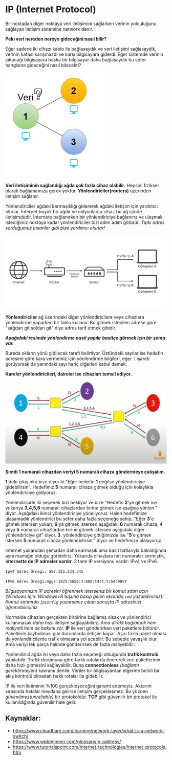# IP (Internet Protocol)

Bir noktadan diğer noktaya veri iletişimini sağlarken verinin yolculuğunu sağlayan iletişim sistemine network denir. 

**Peki veri nereden nereye gideceğini nasıl bilir?**

Eğer sadece iki cihazı kablo ile bağlasaydık ve veri iletişimi sağlasaydık, verinin kafası karışmazdı ve karşı bilgisayara giderdi. Eğer sistemde verinin çıkacağı bilgisayara başka bir bilgisayar daha bağlasaydık bu sefer hangisine gideceğini nasıl bilecekti?

![](https://raw.githubusercontent.com/Kodluyoruz/taskforce/main/basics-for-everyone/IP/figures/hangi_yon.PNG)

**Veri iletişiminin sağlandığı ağda çok fazla cihaz olabilir.** Hepsini fiziksel olarak bağlamamıza gerek yoktur. **Yönlendiriciler(routers)** üzerinden iletişim sağlanır. 

Yönlendiriciler ağdaki karmaşıklığı gidererek ağdaki iletişim için yardımcı olurlar. İnternet büyük bir ağdır ve milyonlarca cihaz bu ağ içinde iletişimdedir. İnternete bağlanırken bir yönlendiriciye bağlanırız ve ulaşmak istediğimiz noktaya kadar yönlendiriciler bizi adım adım götürür. *Tıpkı adres sorduğumuz insanlar gibi bize yardımcı olurlar!*

![internette_iletisim](https://raw.githubusercontent.com/Kodluyoruz/taskforce/main/basics-for-everyone/IP/figures/iletisim.PNG)

**Yönlendiriciler** ağ üzerindeki diğer yönlendiricilere veya cihazlara yönlendirme yaparken bir tablo kullanır. Bu gitmek istenilen adrese göre "sağdan git soldan git" diye adres tarif etmek gibidir.

***Aşağıdaki resimde yönlendirme nasıl yapılır basitçe görmek için bir şema var.***

 Burada okların yönü gidilecek tarafı belirtiyor. Üstündeki sayılar ise hedefin adresine göre kara vermemiz için yönlendirme bilgileri, eğer `!` işareti görüyorsak da yanındaki sayı hariç diğerleri kabul demek. 

**Kareler yönlendiricileri, daireler ise cihazları temsil ediyor.**



![network_router](https://raw.githubusercontent.com/Kodluyoruz/taskforce/main/basics-for-everyone/IP/figures/network_router_mantigi.PNG)



**Şimdi 1 numaralı cihazdan veriyi 5 numaralı cihaza göndermeye çalışalım.** 

**1**'deki çıkış oku bize diyor ki "Eğer hedefin **1** değilse yönlendiriciye gidebilirsin". Hedefimiz **5** numaralı cihaza gitmek olduğu için kolaylıkla yönlendiriciye gidiyoruz. 

Yönlendiricide iki seçenek bizi bekliyor ve bize "Hedefin **2**'ye gitmek ise yukarıya **3,4,5,6** numaralı cihazlardan birine gitmek ise aşağıya yönlen." diyor. Aşağıdaki ikinci yönlendiriciye yöneliyoruz. Halen hedefimize ulaşamadık yönlendirici bu sefer daha fazla seçeneğe sahip. "Eğer **3**'e gitmek istersen yukarı, **6**'ya gitmek istersen aşağıdaki **6** numaralı cihaza, **4** veya **5** numaralı cihazlardan birine gitmek istersen aşağıdaki diğer yönlendiriciye git" diyor. **3.** yönlendiriciye gittiğimizde ise "**5**'e gitmek istersen **5** numaralı cihaza yönlenebilirsin."  diyor ve hedefimize ulaşıyoruz.

İnternet yukarıdaki şemadan daha karmaşık ama basit hatlarıyla bakıldığında aynı mantığın olduğu görebiliriz. Yukarıda cihazlara net numaralar vermiştik, **internette de IP adresler vardır.** 2 tane IP versiyonu vardır: IPv4 ve IPv6. 

`Ipv4 Adres Örneği: 507.125.234.345`

`IPv6 Adres Örneği:4ggr:1925:5656:7:600:t4tt:tc54:98vt `

*Bilgisayarınızın IP adresini öğrenmek isterseniz bir komut satırı açın (Windows için: Windows+R tuşuna basıp gelen ekranda `cmd` yazabilirsiniz). Komut satırında `ipconfig` yazarsanız çıkan sonuçta IP adresinizi öğrenebilirsiniz.*

Normalde cihazları gerçekten birbirine bağlamış olsak ve yönlendirici kullanmasak *daha hızlı* iletişim sağlayabiliriz. *Ama direkt bağlamak hem maliyetli hem de bakımı zor.* **IP** ile veri gönderirken veri paketlere bölünür. Paketlerin kaybolması gibi durumlarda iletişim kopar. Aşırı fazla paket olması da yönlendiricilerde trafik olmasına yol açabilir. Bu sebeple yavaşlık olur. Ama veriyi tek parça halinde gönderirsek de fazla maliyetlidir.

Yönlendirici ağda iki veya daha fazla seçeneği olduğunda **trafik kontrolü** yapılabilir. Trafik durumuna göre farklı rotalarda önererek veri paketlerinin daha hızlı gitmesini sağlayabilir. Buna **connectionless** *(bağlantı gerektirmeyen)* kavramı denilir. Veriler bir bilgisayardan diğerine belirli bir akış kontrolü olmadan farklı rotalar ile gidebilir.

IP ile veri iletiminin %100 gerçekleşeceğini garanti edemeyiz. Aktarım sırasında hatalar meydana gelirse iletişim gerçekleşmez. Bu yüzden *güvenilmez(unreliable)* bir protokoldür. **TCP** gibi güvenilir bir protokol ile kullanıldığında güvenilir hale gelir.

## Kaynaklar:
- https://www.cloudflare.com/learning/network-layer/what-is-a-network-switch/
- https://www.wpbeginner.com/glossary/ip-address/
- https://www.tutorialspoint.com/internet_technologies/internet_protocols.htm
